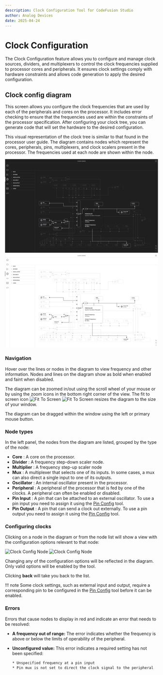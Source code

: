 ```yaml
---
description: Clock Configuration Tool for CodeFusion Studio
author: Analog Devices
date: 2025-04-24
---
```


# Clock Configuration

The Clock Configuration feature allows you to configure and manage clock sources, dividers, and multiplexers to control the clock frequencies supplied to processor cores and peripherals. It ensures clock settings comply with hardware constraints and allows code generation to apply the desired configuration.

## Clock config diagram

This screen allows you configure the clock frequencies that are used by each of the peripherals and cores on the processor.
It includes error checking to ensure that the frequencies used are within the constraints of the processor specification.
After configuring your clock tree, you can generate code that will set the hardware to the desired configuration.

This visual representation of the clock tree is similar to that found in the processor user guide. The diagram contains nodes which represent the cores, peripherals, pins, multiplexers, and clock scalers present in the processor.
The frequencies used at each node are shown within the node.

![Clock Config](images/clock-config-dark.png#only-dark)
![Clock Config](images/clock-config-light.png#only-light)

### Navigation

Hover over the lines or nodes in the diagram to view frequency and other information. Nodes and lines on the diagram show as bold when enabled and faint when disabled.

The diagram can be zoomed in/out using the scroll wheel of your mouse or by using the zoom icons in the bottom right corner of the view. The fit to screen icon
![Fit To Screen](images/icon-fit-to-screen-dark.png#only-dark)
![Fit To Screen](images/icon-fit-to-screen-light.png#only-light)
 resizes the diagram to the size of your window.  

The diagram can be dragged within the window using the left or primary mouse button.

### Node types

In the left panel, the nodes from the diagram are listed, grouped by the type of the node:

* **Core** : A core on the processor.
* **Divider** : A frequency step-down scaler node.
* **Multiplier** : A frequency step-up scaler node
* **Mux** : A multiplexer that selects one of its inputs. In some cases, a mux can also direct a single input to one of its outputs.
* **Oscillator** : An internal oscillator present in the processor.
* **Peripheral** : A peripheral of the processor that is fed by one of the clocks. A peripheral can often be enabled or disabled.
* **Pin Input** : A pin that can be attached to an external oscillator. To use a pin input you need to assign it using the [Pin Config](./pin-config.md) tool.
* **Pin Output** : A pin that can send a clock out externally. To use a pin output you need to assign it using the [Pin Config](./pin-config.md) tool.

### Configuring clocks

Clicking on a node in the diagram or from the node list will show a view with the configuration options relevant to that node:

![Clock Config Node](images/clock-config-node-dark.png#only-dark)
![Clock Config Node](images/clock-config-node-light.png#only-light)

Changing any of the configuration options will be reflected in the diagram.  
Only valid options will be enabled by the tool.  

Clicking **back** will take you back to the list.  

!!! note
    Some clock settings, such as external input and output, require a corresponding pin to be configured in the [Pin Config](./pin-config.md) tool before it can be enabled.

### Errors

Errors that cause nodes to display in red and indicate an error that needs to be resolved:

* **A frequency out of range:** The error indicates whether the frequency is above or below the limits of operability of the peripheral.  

* **Unconfigured value:** This error indicates a required setting has not been specified:  

      * Unspecified frequency at a pin input  
      * Pin mux is not set to direct the clock signal to the peripheral  
